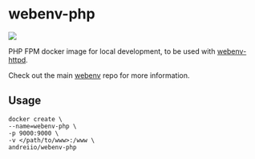# webenv-php

[![](https://images.microbadger.com/badges/image/andreiio/webenv-php.svg)](https://microbadger.com/images/andreiio/webenv-php)

PHP FPM docker image for local development, to be used with [webenv-httpd](https://github.com/andreiio/webenv-httpd).

Check out the main [webenv](https://github.com/andreiio/webenv) repo for more information.

## Usage
```
docker create \
--name=webenv-php \
-p 9000:9000 \
-v </path/to/www>:/www \
andreiio/webenv-php
```
